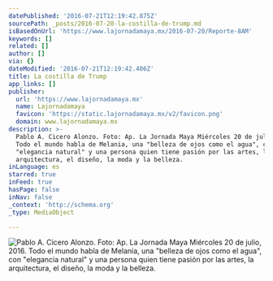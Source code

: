 ```yaml
---
datePublished: '2016-07-21T12:19:42.875Z'
sourcePath: _posts/2016-07-20-la-costilla-de-trump.md
isBasedOnUrl: 'https://www.lajornadamaya.mx/2016-07-20/Reporte-8AM'
keywords: []
related: []
author: []
via: {}
dateModified: '2016-07-21T12:19:42.406Z'
title: La costilla de Trump
app_links: []
publisher:
  url: 'https://www.lajornadamaya.mx'
  name: Lajornadamaya
  favicon: 'https://static.lajornadamaya.mx/v2/favicon.png'
  domain: www.lajornadamaya.mx
description: >-
  Pablo A. Cicero Alonzo. Foto: Ap. La Jornada Maya Miércoles 20 de julio, 2016.
  Todo el mundo habla de Melania, una "belleza de ojos como el agua", con
  "elegancia natural" y una persona quien tiene pasión por las artes, la
  arquitectura, el diseño, la moda y la belleza.
inLanguage: es
starred: true
inFeed: true
hasPage: false
inNav: false
_context: 'http://schema.org'
_type: MediaObject

---
```

![Pablo A. Cicero Alonzo. Foto: Ap. La Jornada Maya Miércoles 20 de julio, 2016. Todo el mundo habla de Melania, una "belleza de ojos como el agua", con "elegancia natural" y una persona quien tiene pasión por las artes, la arquitectura, el diseño, la moda y la belleza.](https://the-grid-user-content.s3-us-west-2.amazonaws.com/77205388-54d9-4f7d-b17a-e0e8d13a0dc6.png)